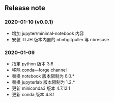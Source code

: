 ## Release note

### 2020-01-10 (v0.0.1)
* 增加 jupyter/minimal-notebook 内容
* 安装 TLJH 版本内置的 nbnbgitpuller 与 nbresuse

### 2020-01-09
* 指定 python 版本 3.6
* 移除 conda—forge channel
* 替换 notebook 版本限制为 6.0.*
* 替换 jupyterlab 版本限制为 1.2.*
* 更新 miniconda3 版本 4.7.12.1
* 更新 conda 版本 4.8.1